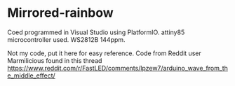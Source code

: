 # Mirrored-rainbow

Coed programmed in Visual Studio using PlatformIO.
attiny85 microcontroller used.
WS2812B 144ppm.

Not my code, put it here for easy reference.
Code from Reddit user Marmilicious found in this thread https://www.reddit.com/r/FastLED/comments/lpzew7/arduino_wave_from_the_middle_effect/
